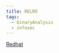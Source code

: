 ```yaml
---
title: RELRO
tags:
  - binaryAnalysis
  - infosec
---
```




[Redhat](https://www.redhat.com/en/blog/hardening-elf-binaries-using-relocation-read-only-relro) 